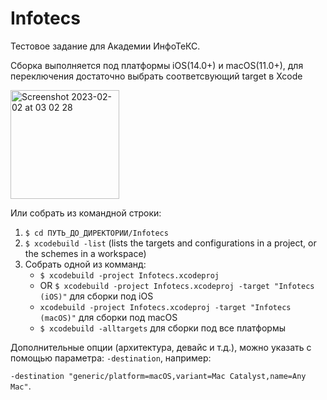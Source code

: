 # Infotecs
Тестовое задание для Академии ИнфоТеКС.

Сборка выполняется под платформы iOS(14.0+) и macOS(11.0+), для переключения достаточно выбрать соответсвующий target в Xcode 

<img width="174" alt="Screenshot 2023-02-02 at 03 02 28" src="https://user-images.githubusercontent.com/26817252/216196428-6f55984f-6a3a-4148-b393-e9f4fc23fb2b.png">

Или собрать из командной строки:
1. `$ cd ПУТЬ_ДО_ДИРЕКТОРИИ/Infotecs`
2. `$ xcodebuild -list` (lists the targets and configurations in a project, or the schemes in a workspace)
3. Собрать одной из комманд:
   - `$ xcodebuild -project Infotecs.xcodeproj`
   - OR `$ xcodebuild -project Infotecs.xcodeproj -target "Infotecs (iOS)"` для сборки под iOS
   - `xcodebuild -project Infotecs.xcodeproj -target "Infotecs (macOS)"` для сборки под macOS
   - `$ xcodebuild -alltargets` для сборки под все платформы
   
Дополнительные опции (архитектура, девайс и т.д.), можно указать с помощью параметра: `-destination`, например:

`-destination "generic/platform=macOS,variant=Mac Catalyst,name=Any Mac"`.
